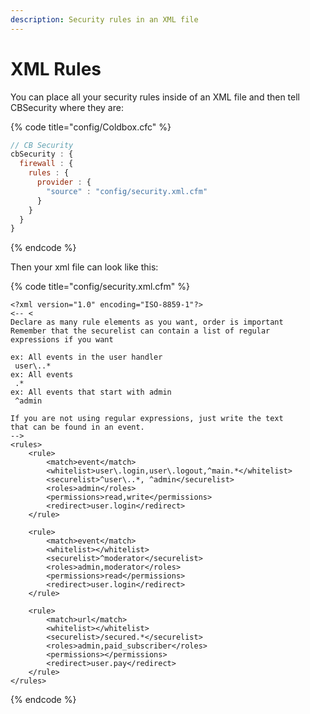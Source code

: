 ```yaml
---
description: Security rules in an XML file
---
```


# XML Rules

You can place all your security rules inside of an XML file and then tell CBSecurity where they are:

{% code title="config/Coldbox.cfc" %}
```javascript
// CB Security
cbSecurity : {
  firewall : {
    rules : {
      provider : {
        "source" : "config/security.xml.cfm"
      }
    }
  }
}
```
{% endcode %}

Then your xml file can look like this:

{% code title="config/security.xml.cfm" %}
```markup
<?xml version="1.0" encoding="ISO-8859-1"?>
<-- <
Declare as many rule elements as you want, order is important 
Remember that the securelist can contain a list of regular
expressions if you want

ex: All events in the user handler
 user\..*
ex: All events
 .*
ex: All events that start with admin
 ^admin

If you are not using regular expressions, just write the text
that can be found in an event.
-->
<rules>
    <rule>
        <match>event</match>
        <whitelist>user\.login,user\.logout,^main.*</whitelist>
        <securelist>^user\..*, ^admin</securelist>
        <roles>admin</roles>
        <permissions>read,write</permissions>
        <redirect>user.login</redirect>
    </rule>

    <rule>
        <match>event</match>
        <whitelist></whitelist>
        <securelist>^moderator</securelist>
        <roles>admin,moderator</roles>
        <permissions>read</permissions>
        <redirect>user.login</redirect>
    </rule>

    <rule>
        <match>url</match>
        <whitelist></whitelist>
        <securelist>/secured.*</securelist>
        <roles>admin,paid_subscriber</roles>
        <permissions></permissions>
        <redirect>user.pay</redirect>
    </rule>
</rules>
```
{% endcode %}

